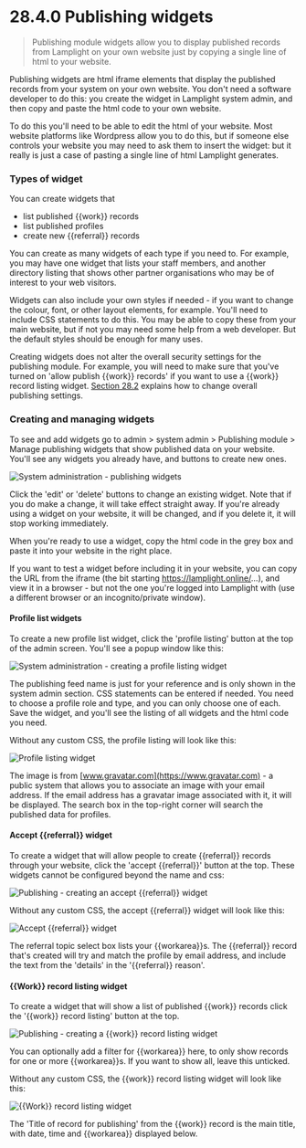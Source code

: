 # 28.4.0 Publishing widgets

> Publishing module widgets allow you to display published records from Lamplight on your own website just by copying a single line of html to your website.


Publishing widgets are html iframe elements that display the published records from your system on your own website.  You don't need a software developer to do this: you create the widget in Lamplight system admin, and then copy and paste the html code to your own website.

To do this you'll need to be able to edit the html of your website.  Most website platforms like Wordpress allow you to do this, but if someone else controls your website you may need to ask them to insert the widget: but it really is just a case of pasting a single line of html Lamplight generates.

### Types of widget

You can create widgets that

 - list published {{work}} records
 - list published profiles
 - create new {{referral}} records
 
You can create as many widgets of each type if you need to.  For example, you may have one widget that lists your staff members, and another directory listing that shows other partner organisations who may be of interest to your web visitors.

Widgets can also include your own styles if needed - if you want to change the colour, font, or other layout elements, for example.  You'll need to include CSS statements to do this.  You may be able to copy these from your main website, but if not you may need some help from a web developer.  But the default styles should be enough for many uses.

Creating widgets does not alter the overall security settings for the publishing module.  For example, you will need to make sure that you've turned on 'allow publish {{work}} records' if you want to use a {{work}} record listing widget.  [Section 28.2](/help/index/p/28.2) explains how to change overall publishing settings.

### Creating and managing widgets

To see and add widgets go to admin > system admin > Publishing module > Manage publishing widgets that show published data on your website.  You'll see any widgets you already have, and buttons to create new ones.

![System administration - publishing widgets](28.4.0a.png)

Click the 'edit' or 'delete' buttons to change an existing widget.  Note that if you do make a change, it will take effect straight away.  If you're already using a widget on your website, it will be changed, and if you delete it, it will stop working immediately.

When you're ready to use a widget, copy the html code in the grey box and paste it into your website in the right place.

If you want to test a widget before including it in your website, you can copy the URL from the iframe (the bit starting https://lamplight.online/...), and view it in a browser - but not the one you're logged into Lamplight with (use a different browser or an incognito/private window).

#### Profile list widgets

To create a new profile list widget, click the 'profile listing' button at the top of the admin screen.  You'll see a popup window like this:

![System administration - creating a profile listing widget](28.4.0b.png)

The publishing feed name is just for your reference and is only shown in the system admin section.  CSS statements can be entered if needed.  You need to choose a profile role and type, and you can only choose one of each.  Save the widget, and you'll see the listing of all widgets and the html code you need.

Without any custom CSS, the profile listing will look like this:

![Profile listing widget](28.4.0c.png)

The image is from [www.gravatar.com](https://www.gravatar.com) - a public system that allows you to associate an image with your email address.  If the email address has a gravatar image associated with it, it will be displayed.  The search box in the top-right corner will search the published data for profiles.


#### Accept {{referral}} widget

To create a widget that will allow people to create {{referral}} records through your website, click the 'accept {{referral}}' button at the top.  These widgets cannot be configured beyond the name and css:

![Publishing - creating an accept {{referral}} widget](28.4.0d.png)

Without any custom CSS, the accept {{referral}} widget will look like this:

![Accept {{referral}} widget](28.4.0e.png)

The referral topic select box lists your {{workarea}}s.  The {{referral}} record that's created will try and match the profile by email address, and include the text from the 'details' in the '{{referral}} reason'.

#### {{Work}} record listing widget

To create a widget that will show a list of published {{work}} records click the '{{work}} record listing' button at the top.  

![Publishing - creating a {{work}} record listing widget](28.4.0f.png)

You can optionally add a filter for {{workarea}} here, to only show records for one or more {{workarea}}s.  If you want to show all, leave this unticked.

Without any custom CSS, the {{work}} record listing widget will look like this:

![{{Work}} record listing widget](28.4.0.g.png)

The 'Title of record for publishing' from the {{work}} record is the main title, with date, time and {{workarea}} displayed below.

